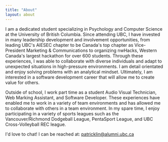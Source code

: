 ```yaml
---
title: "About"
layout: about
---
```


I am a dedicated student specializing in Psychology and Computer Science at the University of British Columbia. Since attending UBC, I have invested in many leadership development and involvement opportunities, from leading UBC's AIESEC chapter to be Canada's top chapter as Vice-President Marketing & Communications to organizing nwHacks, Western Canada's largest hackathon for over 600 students. Through these experiences, I was able to collaborate with diverse individuals and adapt to unexpected situations in high-pressure environments. I am detail orientated and enjoy solving problems with an analytical mindset. Ultimately, I am interested in a software development career that will allow me to create  value for others. 

Outside of school, I work part time as a student Audio Visual Technician, Web Marking Assistant, and Software Developer. These experiences have enabled me to work in a variety of team environments and has allowed me to collaborate with others in a team environment. In my spare time, I enjoy participating in a variety of sports leagues such as the Vancouver/Richmond Dodgeball League, PentaSport League, and UBC Cross-Volleyball REC league. 

I'd love to chat! I can be reached at: patricklin@alumni.ubc.ca
